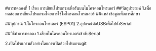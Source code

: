 #การทดลองที่ 1 เรื่อง การเขียนโปรแกรมเพื่อรันบนไมโครคอนโทรเลอร์
##วัตถุประสงค์
1.เพื่อทดสอบการเขียนโปรแกรมโดยการใช้ไมโครคอนโทรลเลอร์
##แหล่งข้อมูลเพื่อการศึกษา


##อุปกรณ์
1.ไมโครคอนโทรเลอร์ (ESP01)
2.อุปกรณ์ต่อUSBเพื่อไปยังSerial

##วิธีทำการทดลอง
1.เสียบไมโครคอนโทรเลอร์เข้ากับSerial

2.เปิดโปรแกรมตัวอย่างโดยการเปิดด้วยโปรแกรมgit
